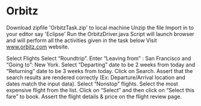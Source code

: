 # Orbitz
Download zipfile 'OrbitzTask.zip' to local machine Unzip the file Import in to your editor say 'Eclipse' Run the OrbitzDriver.java Script will launch browser and will perform all the activities given in the task below Visit www.orbitz.com website.

Select Flights
Select “Roundtrip”.
Enter “Leaving from” : San Francisco and “Going to”: New York.
Select “Departing” date to be 2 weeks from today and “Returning” date to be 3 weeks from today.
Click on Search.
Assert that the search results are rendered correctly (Ex: Departure/Arrival location and dates match the input data).
Select “Nonstop” flights.
Select the most expensive flight from the list.
Click on “Select” and then click on “Select this fare” to book.
Assert the flight details & price on the flight review page.
